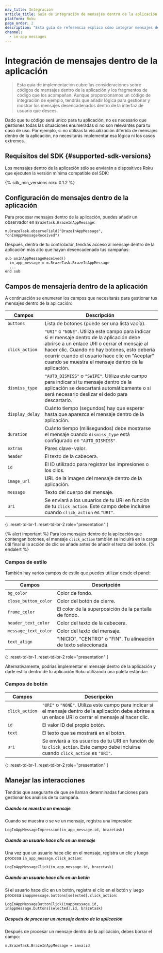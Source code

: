 ```yaml
---
nav_title: Integración
article_title: Guía de integración de mensajes dentro de la aplicación para Roku
platform: Roku
page_order: 2
description: "Esta guía de referencia explica cómo integrar mensajes dentro de la aplicación para Roku y las consideraciones sobre códigos pertinentes"
channel:
  - in-app messages
---
```


# Integración de mensajes dentro de la aplicación

> Esta guía de implementación cubre las consideraciones sobre códigos de mensajes dentro de la aplicación y los fragmentos de código que los acompañan. Aunque proporcionamos un código de integración de ejemplo, tendrás que añadir lógica para gestionar y mostrar los mensajes desencadenados dentro de la interfaz de usuario que desees. 

Dado que tu código será único para tu aplicación, no es necesario que gestiones todas las situaciones enumeradas si no son relevantes para tu caso de uso. Por ejemplo, si no utilizas la visualización diferida de mensajes dentro de la aplicación, no necesitarás implementar esa lógica ni los casos extremos.

## Requisitos del SDK {#supported-sdk-versions}

Los mensajes dentro de la aplicación sólo se enviarán a dispositivos Roku que ejecuten la versión mínima compatible del SDK:

{% sdk_min_versions roku:0.1.2 %}

## Configuración de mensajes dentro de la aplicación

Para procesar mensajes dentro de la aplicación, puedes añadir un observador en `BrazeTask.BrazeInAppMessage`:

```brightscript
m.BrazeTask.observeField("BrazeInAppMessage", "onInAppMessageReceived")
```

Después, dentro de tu controlador, tendrás acceso al mensaje dentro de la aplicación más alto que hayan desencadenado tus campañas:

```brightscript
sub onInAppMessageReceived()
  in_app_message = m.BrazeTask.BrazeInAppMessage
  ...
end sub
```

## Campos de mensajería dentro de la aplicación

A continuación se enumeran los campos que necesitarás para gestionar tus mensajes dentro de la aplicación:

| Campos | Descripción |
| ------ | ----------- |
| `buttons` | Lista de botones (puede ser una lista vacía). |
| `click_action` | `"URI"` o `"NONE"`. Utiliza este campo para indicar si el mensaje dentro de la aplicación debe abrirse a un enlace URI o cerrar el mensaje al hacer clic. Cuando no hay botones, esto debería ocurrir cuando el usuario hace clic en "Aceptar" cuando se muestra el mensaje dentro de la aplicación. |
| `dismiss_type` | `"AUTO_DISMISS"` o `"SWIPE"`. Utiliza este campo para indicar si tu mensaje dentro de la aplicación se descartará automáticamente o si será necesario deslizar el dedo para descartarlo. |
| `display_delay` | Cuánto tiempo (segundos) hay que esperar hasta que aparezca el mensaje dentro de la aplicación. |
| `duration` | Cuánto tiempo (milisegundos) debe mostrarse el mensaje cuando `dismiss_type` está configurado en `"AUTO_DISMISS"`. |
| `extras` | Pares clave-valor. |
| `header` | El texto de la cabecera. |
| `id` | El ID utilizado para registrar las impresiones o los clics. |
| `image_url` | URL de la imagen del mensaje dentro de la aplicación. |
| `message` | Texto del cuerpo del mensaje. |
| `uri` | Se enviará a los usuarios de tu URI en función de tu `click_action`. Este campo debe incluirse cuando `click_action` es `"URI"`. |
{: .reset-td-br-1 .reset-td-br-2 role="presentation" }

{% alert important %}
Para los mensajes dentro de la aplicación que contengan botones, el mensaje `click_action` también se incluirá en la carga útil final si la acción de clic se añade antes de añadir el texto del botón.
{% endalert %}

### Campos de estilo
También hay varios campos de estilo que puedes utilizar desde el panel:

| Campos | Descripción |
| ------ | ----------- |
| `bg_color` | Color de fondo. |
| `close_button_color` | Color del botón de cierre. |
| `frame_color` | El color de la superposición de la pantalla de fondo. |
| `header_text_color` | Color del texto de la cabecera. |
| `message_text_color` | Color del texto del mensaje. |
| `text_align` | "INICIO", "CENTRO" o "FIN". Tu alineación de texto seleccionada. |
{: .reset-td-br-1 .reset-td-br-2 role="presentation" }

Alternativamente, podrías implementar el mensaje dentro de la aplicación y darle estilo dentro de tu aplicación Roku utilizando una paleta estándar:

### Campos de botón

| Campos | Descripción |
| ------ | ----------- |
| `click_action` | `"URI"` o `"NONE"`. Utiliza este campo para indicar si el mensaje dentro de la aplicación debe abrirse a un enlace URI o cerrar el mensaje al hacer clic. |
| `id` | El valor ID del propio botón. |
| `text` | El texto que se mostrará en el botón. |
| `uri` | Se enviará a los usuarios de tu URI en función de tu `click_action`. Este campo debe incluirse cuando `click_action` es `"URI"`. |
{: .reset-td-br-1 .reset-td-br-2 role="presentation" }

## Manejar las interacciones

Tendrás que asegurarte de que se llaman determinadas funciones para gestionar los análisis de tu campaña.

##### Cuando se muestra un mensaje

Cuando se muestra o se ve un mensaje, registra una impresión:
```brightscript
LogInAppMessageImpression(in_app_message.id, brazetask)
```

##### Cuando un usuario hace clic en un mensaje
Una vez que un usuario hace clic en el mensaje, registra un clic y luego procesa `in_app_message.click_action`:
```brightscript
LogInAppMessageClick(in_app_message.id, brazetask)
```

##### Cuando un usuario hace clic en un botón
Si el usuario hace clic en un botón, registra el clic en el botón y luego procesa `inappmessage.buttons[selected].click_action`:

```brightscript
LogInAppMessageButtonClick(inappmessage.id, inappmessage.buttons[selected].id, brazetask)
```

##### Después de procesar un mensaje dentro de la aplicación
Después de procesar un mensaje dentro de la aplicación, debes borrar el campo:
```brightscript
m.BrazeTask.BrazeInAppMessage = invalid
```
